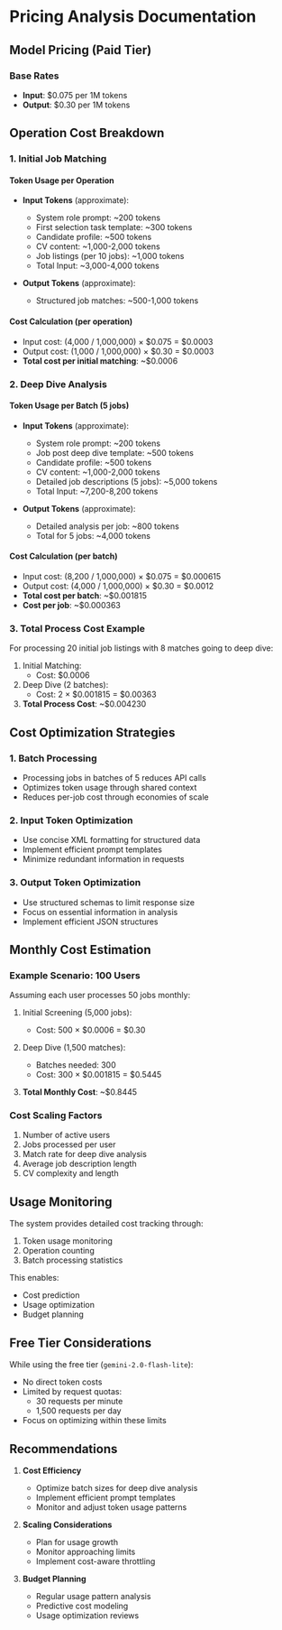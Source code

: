 # Pricing Analysis Documentation

## Model Pricing (Paid Tier)

### Base Rates

- **Input**: $0.075 per 1M tokens
- **Output**: $0.30 per 1M tokens

## Operation Cost Breakdown

### 1. Initial Job Matching

#### Token Usage per Operation

- **Input Tokens** (approximate):

  - System role prompt: ~200 tokens
  - First selection task template: ~300 tokens
  - Candidate profile: ~500 tokens
  - CV content: ~1,000-2,000 tokens
  - Job listings (per 10 jobs): ~1,000 tokens
  - Total Input: ~3,000-4,000 tokens

- **Output Tokens** (approximate):
  - Structured job matches: ~500-1,000 tokens

#### Cost Calculation (per operation)

- Input cost: (4,000 / 1,000,000) × $0.075 = $0.0003
- Output cost: (1,000 / 1,000,000) × $0.30 = $0.0003
- **Total cost per initial matching**: ~$0.0006

### 2. Deep Dive Analysis

#### Token Usage per Batch (5 jobs)

- **Input Tokens** (approximate):

  - System role prompt: ~200 tokens
  - Job post deep dive template: ~500 tokens
  - Candidate profile: ~500 tokens
  - CV content: ~1,000-2,000 tokens
  - Detailed job descriptions (5 jobs): ~5,000 tokens
  - Total Input: ~7,200-8,200 tokens

- **Output Tokens** (approximate):
  - Detailed analysis per job: ~800 tokens
  - Total for 5 jobs: ~4,000 tokens

#### Cost Calculation (per batch)

- Input cost: (8,200 / 1,000,000) × $0.075 = $0.000615
- Output cost: (4,000 / 1,000,000) × $0.30 = $0.0012
- **Total cost per batch**: ~$0.001815
- **Cost per job**: ~$0.000363

### 3. Total Process Cost Example

For processing 20 initial job listings with 8 matches going to deep dive:

1. Initial Matching:
   - Cost: $0.0006
2. Deep Dive (2 batches):
   - Cost: 2 × $0.001815 = $0.00363
3. **Total Process Cost**: ~$0.004230

## Cost Optimization Strategies

### 1. Batch Processing

- Processing jobs in batches of 5 reduces API calls
- Optimizes token usage through shared context
- Reduces per-job cost through economies of scale

### 2. Input Token Optimization

- Use concise XML formatting for structured data
- Implement efficient prompt templates
- Minimize redundant information in requests

### 3. Output Token Optimization

- Use structured schemas to limit response size
- Focus on essential information in analysis
- Implement efficient JSON structures

## Monthly Cost Estimation

### Example Scenario: 100 Users

Assuming each user processes 50 jobs monthly:

1. Initial Screening (5,000 jobs):

   - Cost: 500 × $0.0006 = $0.30

2. Deep Dive (1,500 matches):

   - Batches needed: 300
   - Cost: 300 × $0.001815 = $0.5445

3. **Total Monthly Cost**: ~$0.8445

### Cost Scaling Factors

1. Number of active users
2. Jobs processed per user
3. Match rate for deep dive analysis
4. Average job description length
5. CV complexity and length

## Usage Monitoring

The system provides detailed cost tracking through:

1. Token usage monitoring
2. Operation counting
3. Batch processing statistics

This enables:

- Cost prediction
- Usage optimization
- Budget planning

## Free Tier Considerations

While using the free tier (`gemini-2.0-flash-lite`):

- No direct token costs
- Limited by request quotas:
  - 30 requests per minute
  - 1,500 requests per day
- Focus on optimizing within these limits

## Recommendations

1. **Cost Efficiency**

   - Optimize batch sizes for deep dive analysis
   - Implement efficient prompt templates
   - Monitor and adjust token usage patterns

2. **Scaling Considerations**

   - Plan for usage growth
   - Monitor approaching limits
   - Implement cost-aware throttling

3. **Budget Planning**
   - Regular usage pattern analysis
   - Predictive cost modeling
   - Usage optimization reviews
